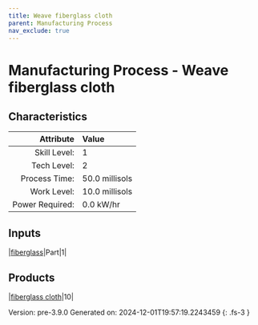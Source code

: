 ```yaml
---
title: Weave fiberglass cloth
parent: Manufacturing Process
nav_exclude: true
---
```

# Manufacturing Process - Weave fiberglass cloth


## Characteristics

| Attribute      | Value |
|--------:|:------|
|Skill Level:|1|
|Tech Level:|2|
|Process Time:|50.0 millisols|
|Work Level:|10.0 millisols|
|Power Required:|0.0 kW/hr|

## Inputs

|[fiberglass](../part/fiberglass.html)|Part|1|

## Products

|[fiberglass cloth](../part/fiberglass-cloth.html)|10|


Version: pre-3.9.0 Generated on: 2024-12-01T19:57:19.2243459
{: .fs-3 }

